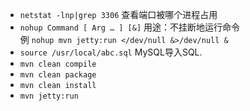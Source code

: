 *  `netstat -lnp|grep 3306`  查看端口被哪个进程占用
*  `nohup Command [ Arg … ] [&]` 用途：不挂断地运行命令<br/>
  例 `nohup mvn jetty:run </dev/null &>/dev/null &`
* `source /usr/local/abc.sql` MySQL导入SQL.
* `mvn clean compile`
* `mvn clean package`
* `mvn clean install`
* `mvn jetty:run`

